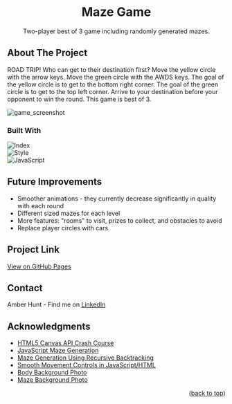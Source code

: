 <h1 align="center" id="readme-top">Maze Game</h1>

<p align="center">Two-player best of 3 game including randomly generated mazes.</p>

<!-- ABOUT THE PROJECT -->
## About The Project

<p>ROAD TRIP! Who can get to their destination first? Move the yellow circle with the arrow keys. Move the green circle with the AWDS keys. The goal of the yellow circle is to get to the bottom right corner. The goal of the green circle is to get to the top left corner. Arrive to your destination before your opponent to win the round. This game is best of 3.</p>

![game_screenshot](image.png)

### Built With

 ![Index](https://img.shields.io/badge/HTML5-E34F26?style=for-the-badge&logo=html5&logoColor=white)  
 ![Style](https://img.shields.io/badge/CSS3-1572B6?style=for-the-badge&logo=css3&logoColor=white)   
 ![JavaScript](https://img.shields.io/badge/JavaScript-323330?style=for-the-badge&logo=javascript&logoColor=F7DF1E)

<!-- FUTURE IMPROVEMENTS -->
## Future Improvements

- Smoother animations - they currently decrease significantly in quality with each round
- Different sized mazes for each level
- More features: "rooms" to visit, prizes to collect, and obstacles to avoid
- Replace player circles with cars

<!-- Project Link -->
## Project Link

[View on GitHub Pages](https://amberhunt955.github.io/maze-game/)

<!-- CONTACT -->
## Contact

Amber Hunt - Find me on [LinkedIn](https://www.linkedin.com/in/amber-hunt-90b612263/)

<!-- ACKNOWLEDGMENTS -->
## Acknowledgments

* [HTML5 Canvas API Crash Course](https://www.youtube.com/watch?v=gm1QtePAYTM)
* [JavaScript Maze Generation](https://www.youtube.com/watch?v=nHjqkLV_Tp0)
* [Maze Generation Using Recursive Backtracking](https://www.youtube.com/watch?v=JPQb6M31oc4)
* [Smooth Movement Controls in JavaScript/HTML](https://www.youtube.com/watch?v=kX18GQurDQg)
* [Body Background Photo](https://www.google.com/url?sa=i&url=https%3A%2F%2Fwww.istockphoto.com%2Fvideos%2Froad-cartoon&psig=AOvVaw3YL2ly5UKOiBQQ81Gvdl9J&ust=1678241553750000&source=images&cd=vfe&ved=0CA4QjRxqFwoTCKCNto7fyP0CFQAAAAAdAAAAABAE)
* [Maze Background Photo](https://www.google.com/url?sa=i&url=https%3A%2F%2Fstock.adobe.com%2Fimages%2Fprocedural-asphalt-texture-texture-for-3d-designs%2F396560624%3Fas_campaign%3Dftmigration2%26as_channel%3Ddpcft%26as_campclass%3Dbrand%26as_source%3Dft_web%26as_camptype%3Dacquisition%26as_audience%3Dusers%26as_content%3Dclosure_asset-detail-page&psig=AOvVaw26zXteRFE-tnX3Tx1CdFvv&ust=1678241647187000&source=images&cd=vfe&ved=0CA8QjRxqFwoTCPCO9cDfyP0CFQAAAAAdAAAAABAD)

<p align="right">(<a href="#readme-top">back to top</a>)</p>
